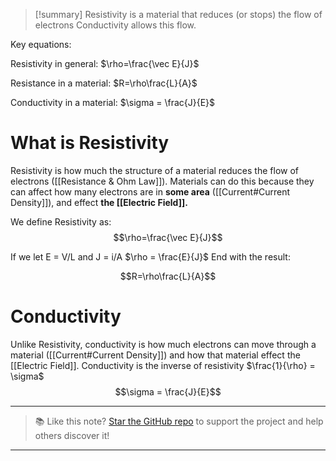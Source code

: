 
>[!summary]
Resistivity is a material that reduces (or stops) the flow of electrons
Conductivity allows this flow. 
>
Key equations:
>
Resistivity in general:
$\rho=\frac{\vec E}{J}$
>
Resistance in a material:
$R=\rho\frac{L}{A}$
>
Conductivity in a material:
$\sigma = \frac{J}{E}$

# What is Resistivity 
Resistivity is how much the structure of a material reduces the flow of electrons ([[Resistance & Ohm Law]]). Materials can do this because they can affect how many electrons are in **some area** ([[Current#Current Density]]), and effect **the [[Electric Field]].**

We define Resistivity as:
$$\rho=\frac{\vec E}{J}$$

If we let E = V/L and J = i/A
$\rho = \frac{E}{J}$
End with the result:

$$R=\rho\frac{L}{A}$$
# Conductivity
Unlike Resistivity, conductivity is how much electrons can move through a material ([[Current#Current Density]]) and how that material effect the [[Electric Field]].
Conductivity is the inverse of resistivity $\frac{1}{\rho} = \sigma$  
$$\sigma = \frac{J}{E}$$

---

> 📚 Like this note? [Star the GitHub repo](https://github.com/rajeevphysics/Obsidan-MathMatter) to support the project and help others discover it!

---
